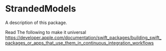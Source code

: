 # StrandedModels

A description of this package.

Read The following to make it universal 
https://developer.apple.com/documentation/swift_packages/building_swift_packages_or_apps_that_use_them_in_continuous_integration_workflows
